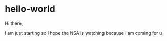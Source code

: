 # hello-world

Hi there,

I am just starting so I hope the NSA is watching because i am coming for u
